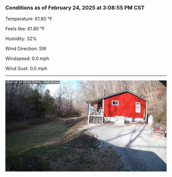 ### Conditions as of February 24, 2025 at 3:08:55 PM CST 

Temperature: 61.80 &deg;F

Feels like: 61.80 &deg;F

Humidity: 32%

Wind Direction: SW

Windspeed: 0.0 mph

Wind Gust: 0.0 mph

---

<img src="./images/latest.jpeg"/>


